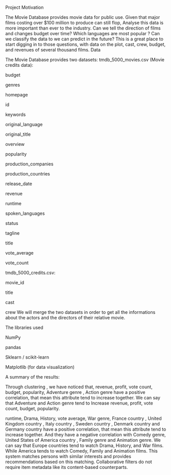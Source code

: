 

Project Motivation

The Movie Database provides movie data for public use. Given that major films costing over $100 million to produce can still flop, Analyse this data is more important than ever to the industry. Can we tell the direction of films and changes budget over time? Which languages are most popular ? Can we classify the data to we can predict in the future? This is a great place to start digging in to those questions, with data on the plot, cast, crew, budget, and revenues of several thousand films. Data

The Movie Database provides two datasets: tmdb_5000_movies.csv (Movie credits data):

budget

genres

homepage

id

keywords

original_language

original_title

overview

popularity

production_companies

production_countries

release_date

revenue

runtime

spoken_languages

status

tagline

title

vote_average

vote_count


tmdb_5000_credits.csv:

movie_id


title

cast

crew We will merge the two datasets in order to get all the informations about the actors and the directors of their relative movie.

The libraries used

NumPy

pandas

Sklearn / scikit-learn

Matplotlib (for data visualization)

A summary of the results:

Through clustering , we have noticed that, revenue, profit, vote count, budget, popularity, Adventure genre , Action genre have a positive correlation, that mean this attribute tend to increase together. We can say that Adventure and Action genre tend to Increase revenue, profit, vote count, budget, popularity.

runtime, Drama, History, vote average, War genre, France country , United Kingdom country , Italy country , Sweden country , Denmark country and Germany country have a positive correlation, that mean this attribute tend to increase together. And they have a negative correlation with Comedy genre, United States of America country , Family genre and Animation genre. We can say that Europe countries tend to watch Drama, History, and War films. While America tends to watch Comedy, Family and Animation films. This system matches persons with similar interests and provides recommendations based on this matching. Collaborative filters do not require item metadata like its content-based counterparts.
